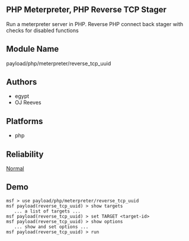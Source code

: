 ## PHP Meterpreter, PHP Reverse TCP Stager

Run a meterpreter server in PHP. Reverse PHP connect back 
stager with checks for disabled functions


## Module Name
payload/php/meterpreter/reverse_tcp_uuid

## Authors
* egypt
* OJ Reeves





## Platforms
* php

## Reliability
[Normal](https://github.com/rapid7/metasploit-framework/wiki/Exploit-Ranking)

## Demo

```
msf > use payload/php/meterpreter/reverse_tcp_uuid
msf payload(reverse_tcp_uuid) > show targets
   ... a list of targets ...
msf payload(reverse_tcp_uuid) > set TARGET <target-id>
msf payload(reverse_tcp_uuid) > show options
   ... show and set options ...
msf payload(reverse_tcp_uuid) > run
```
    
    